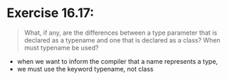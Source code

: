 # Exercise 16.17:
> What, if any, are the differences between a type parameter that is declared
> as a typename and one that is declared as a class? When must typename be used?
- when we want to inform the compiler that a name represents a type,
- we must use the keyword typename, not class